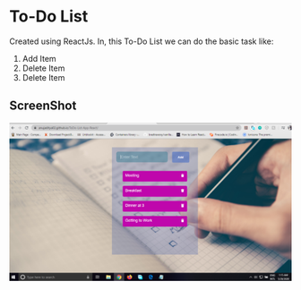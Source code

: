 <h1> To-Do List </h1>

<p>Created using ReactJs. In, this To-Do List we can do the basic task like:</p>

<ol>
  <li>Add Item</li>
  <li>Delete Item</li>
  <li>Delete Item </li>
</ol>

<h2>ScreenShot</h2>

 ![](images/p3.png)
